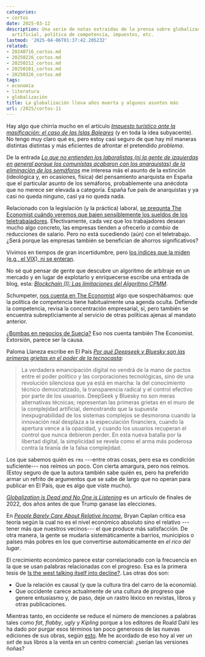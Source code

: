```yaml
---
categories:
- cortos
date: 2025-03-12
description: Una serie de notas extraídas de la prensa sobre globalización, inteligencia
  artificial, política de competencia, impuestos, etc.
lastmod: '2025-04-06T01:37:42.205232'
related:
- 20240716_cortos.md
- 20250226_cortos.md
- 20250212_cortos.md
- 20250101_cortos.md
- 20250326_cortos.md
tags:
- economía
- literatura
- globalización
title: La globalización lleva años muerta y algunos asuntos más
url: /2025/cortos-11
---
```


Hay algo que chirría mucho en el artículo [_Impuesto turístico ante la masificación: el caso de las Islas Baleares_](https://nadaesgratis.es/aleix-calveras/impuesto-turistico-ante-la-masificacion-el-caso-de-las-islas-baleares) (y en toda la idea subyacente). No tengo muy claro qué es, pero estoy casi seguro de que hay mil maneras distintas distintas y más eficientes de afrontar el pretendido _problema_.

De la entrada [_Lo que no entienden los laboralistas (ni la gente de izquierdas en general porque los comunistas acabaron con los anarquistas) de la eliminación de los semáforos_](https://derechomercantilespana.blogspot.com/2023/06/lo-que-no-entienden-los-laboralistas-ni.html) me interesa más el asunto de la extinción (ideológica y, en ocasiones, física) del pensamiento anarquista en España que el particular asunto de los semáforos, probablemente una anécdota que no merece ser elevada a categoría. España fue país de anarquistas y ya casi no queda ninguno, casi ya no queda nada.

Relacionado con la legislación (y la práctica) laboral,
[se pregunta The Economist cuándo veremos que bajen sensiblemente los sueldos de los teletrabajadores](https://www.economist.com/finance-and-economics/2025/02/06/when-will-remote-workers-see-their-pay-cut).
Efectivamente, cada vez que los trabajadores desean mucho algo concreto, las empresas tienden a ofrecerlo _a cambio_ de reducciones de salario. Pero no está sucediendo (aún) con el teletrabajo. ¿Será porque las empresas también se benefician de ahorros significativos?

Vivimos en tiempos de gran incertidumbre, pero [los índices que la miden (e.g., el VIX), ni se enteran](https://www.ft.com/content/5873ea56-1b9e-4e73-8cdc-1ab36e98bb4e).

No sé qué pensar de gente que descubre un algoritmo de arbitraje en un mercado y en lugar de explotarlo y enriquecerse escribe una entrada de blog, esta:
[_Blockchain (I): Las limitaciones del Algoritmo CPMM_](https://nadaesgratis.es/admin/blockchain-i-las-limitaciones-del-algoritmo-cpmm).

Schumpeter, [nos cuenta en The Economist](https://www.economist.com/business/2025/03/06/the-worlds-trustbusters-hint-that-they-want-more-deals) algo que sospechábamos: que la política de competencia tiene habitualmente una agenda oculta. Defiende la competencia, revisa la concentración empresarial, sí, pero también se encuentra subrepticiamente al servicio de otras políticas ajenas al mandato anterior.

[¿Bombas en negocios de Suecia?](https://www.economist.com/europe/2025/02/27/swedish-businesses-are-being-bombed) Eso nos cuenta tambièn The Economist. Extorsión, parece ser la causa.

Paloma Llaneza escribe en El País [_Por qué Deepseek y Bluesky son las primeras grietas en el poder de la tecnocasta_](https://elpais.com/tecnologia/2025-03-06/por-que-deepseek-y-bluesky-son-las-primeras-grietas-en-el-poder-de-la-tecnocasta.html):

> La verdadera emancipación digital no vendrá de la mano de pactos entre el poder político y las corporaciones tecnológicas, sino de una revolución silenciosa que ya está en marcha: la del conocimiento técnico democratizado, la transparencia radical y el control efectivo por parte de los usuarios. DeepSeek y Bluesky no son meras alternativas técnicas; representan las primeras grietas en el muro de la complejidad artificial, demostrando que la supuesta inexpugnabilidad de los sistemas complejos se desmorona cuando la innovación real desplaza a la especulación financiera, cuando la apertura vence a la opacidad, y cuando los usuarios recuperan el control que nunca debieron perder. En esta nueva batalla por la libertad digital, la simplicidad se revela como el arma más poderosa contra la tiranía de la falsa complejidad.

Los que sabemos quién es `rms` ---entre otras cosas, pero esa es condición suficiente--- nos reímos un poco. Con cierta amargura, pero nos reímos. (Estoy seguro de que la autora también sabe quién es, pero ha preferido armar un refrito de argumentos que se sabe de largo que no operan para publicar en El País, que es algo que viste mucho).

[_Globalization is Dead and No One is Listening_](https://interconnect.substack.com/p/globalization-is-dead-and-no-one) es un artículo de finales de 2022, dos años antes de que Trump ganase las elecciones.

En [_People Barely Care About Relative Income_](https://www.betonit.ai/p/be-relatively-rich-the-easy-way), Bryan Caplan critica esa teoría según la cual no es el nivel económico absoluto sino el relativo ---tener más que nuestros vecinos--- el que produce más satisfacción. De otra manera, la gente se mudaría sistemáticamente a barrios, municipios o países más pobres en los que convertirse automáticamente en _el rico del lugar_.

El crecimiento económico parece estar correlacionado con la frecuencia en la que se usan palabras relacionadas con el progreso. Esa es la primera tesis de
[Is the west talking itself into decline?](https://www.ft.com/content/e577411e-3bf2-4fb4-872a-8b7d5e9139d3). Las otras dos son:
- Que la relación es causal (y que la cultura tira del carro de la economía).
- Que occidente carece actualmente de una cultura de progreso que genere entusiasmo y, de paso, deje un rastro léxico en revistas, libros y otras publicaciones.

Mientras tanto, en occidente se reduce el número de menciones a palabras tales como _fat_, _flabby_, _ugly_ y _Kipling_ porque a los editores de Roald Dahl les ha dado por purgar esos términos tan poco generosos de las nuevas ediciones de sus obras, según
[esto](https://www.economist.com/britain/2023/03/23/editing-roald-dahl-for-sensitivity-was-silly).
Me he acordado de eso hoy al ver un _set_ de sus libros a la venta en un centro comercial: ¿serían las versiones ñoñas?